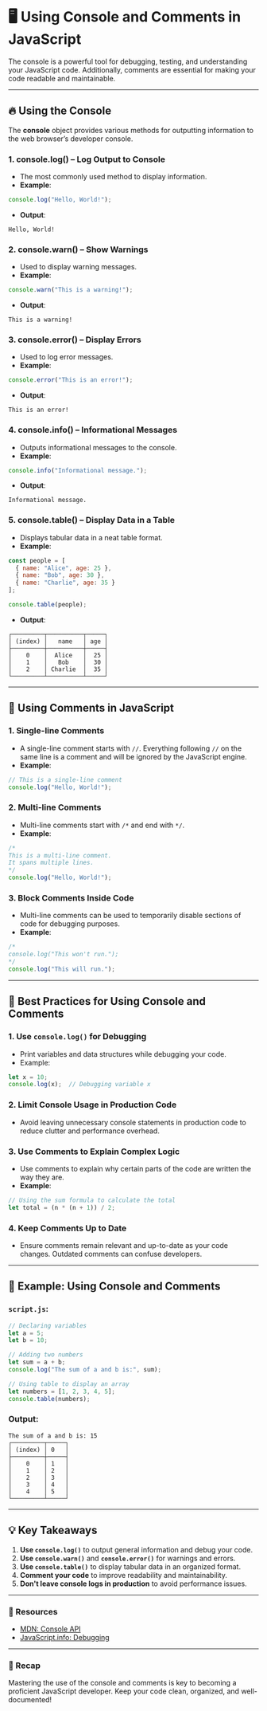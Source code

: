# 🖥️ Using Console and Comments in JavaScript

The console is a powerful tool for debugging, testing, and understanding your JavaScript code. Additionally, comments are essential for making your code readable and maintainable.

---

## 🔥 Using the Console

The **console** object provides various methods for outputting information to the web browser’s developer console.

### 1. **console.log()** – Log Output to Console

- The most commonly used method to display information.
- **Example**:
```javascript
console.log("Hello, World!");
```
- **Output**:
```
Hello, World!
```

### 2. **console.warn()** – Show Warnings

- Used to display warning messages.
- **Example**:
```javascript
console.warn("This is a warning!");
```
- **Output**:
```
This is a warning!
```

### 3. **console.error()** – Display Errors

- Used to log error messages.
- **Example**:
```javascript
console.error("This is an error!");
```
- **Output**:
```
This is an error!
```

### 4. **console.info()** – Informational Messages

- Outputs informational messages to the console.
- **Example**:
```javascript
console.info("Informational message.");
```
- **Output**:
```
Informational message.
```

### 5. **console.table()** – Display Data in a Table

- Displays tabular data in a neat table format.
- **Example**:
```javascript
const people = [
  { name: "Alice", age: 25 },
  { name: "Bob", age: 30 },
  { name: "Charlie", age: 35 }
];

console.table(people);
```
- **Output**:
```
┌─────────┬──────────┬─────┐
│ (index) │   name   │ age │
├─────────┼──────────┼─────┤
│    0    │  Alice   │  25 │
│    1    │   Bob    │  30 │
│    2    │ Charlie  │  35 │
└─────────┴──────────┴─────┘
```

---

## 📝 Using Comments in JavaScript

### 1. **Single-line Comments**

- A single-line comment starts with `//`. Everything following `//` on the same line is a comment and will be ignored by the JavaScript engine.
- **Example**:
```javascript
// This is a single-line comment
console.log("Hello, World!");
```

### 2. **Multi-line Comments**

- Multi-line comments start with `/*` and end with `*/`.
- **Example**:
```javascript
/*
This is a multi-line comment.
It spans multiple lines.
*/
console.log("Hello, World!");
```

### 3. **Block Comments Inside Code**

- Multi-line comments can be used to temporarily disable sections of code for debugging purposes.
- **Example**:
```javascript
/*
console.log("This won't run.");
*/
console.log("This will run.");
```

---

## 🚀 Best Practices for Using Console and Comments

### 1. **Use `console.log()` for Debugging**

- Print variables and data structures while debugging your code.
- Example:
```javascript
let x = 10;
console.log(x);  // Debugging variable x
```

### 2. **Limit Console Usage in Production Code**

- Avoid leaving unnecessary console statements in production code to reduce clutter and performance overhead.

### 3. **Use Comments to Explain Complex Logic**

- Use comments to explain why certain parts of the code are written the way they are.
- **Example**:
```javascript
// Using the sum formula to calculate the total
let total = (n * (n + 1)) / 2;
```

### 4. **Keep Comments Up to Date**

- Ensure comments remain relevant and up-to-date as your code changes. Outdated comments can confuse developers.

---

## 🎯 Example: Using Console and Comments

### `script.js`:
```javascript
// Declaring variables
let a = 5;
let b = 10;

// Adding two numbers
let sum = a + b;
console.log("The sum of a and b is:", sum);

// Using table to display an array
let numbers = [1, 2, 3, 4, 5];
console.table(numbers);
```

### Output:
```
The sum of a and b is: 15
┌─────────┬─────┐
│ (index) │ 0   │
├─────────┼─────┤
│    0    │ 1   │
│    1    │ 2   │
│    2    │ 3   │
│    3    │ 4   │
│    4    │ 5   │
└─────────┴─────┘
```

---

## 💡 Key Takeaways
1. **Use `console.log()`** to output general information and debug your code.  
2. **Use `console.warn()`** and **`console.error()`** for warnings and errors.  
3. **Use `console.table()`** to display tabular data in an organized format.  
4. **Comment your code** to improve readability and maintainability.  
5. **Don't leave console logs in production** to avoid performance issues.

---

### 🔗 Resources
- [MDN: Console API](https://developer.mozilla.org/en-US/docs/Web/API/Console)  
- [JavaScript.info: Debugging](https://javascript.info/debugging)

---

### 🎉 Recap
Mastering the use of the console and comments is key to becoming a proficient JavaScript developer. Keep your code clean, organized, and well-documented!

